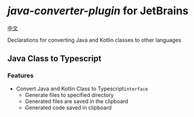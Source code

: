 *java-converter-plugin* for JetBrains 
===========================
[中文](README.zh.md)

Declarations for converting Java and Kotlin classes to other languages

## Java Class to Typescript
### Features
- Convert Java and Kotlin Class to Typescript`interface`
    - Generate files to specified directory
    - Generated files are saved in the clipboard
    - Generated code saved in clipboard
